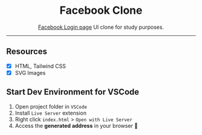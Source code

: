 <h1 align="center">
Facebook Clone
</h1>

<p align="center"><a href="https://www.facebook.com/">Facebook Login page</a> UI clone for study purposes.</p>

<hr>

## Resources

- [x] HTML, Tailwind CSS
- [x] SVG Images

## Start Dev Environment for VSCode

1. Open project folder in `VSCode`
2. Install `Live Server` extension
3. Right click `index.html` > `Open with Live Server`
4. Access the **generated address** in your browser 🚀
